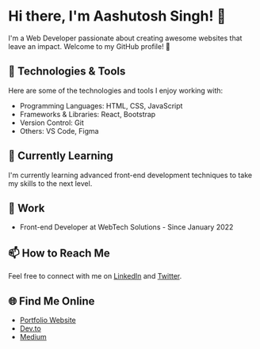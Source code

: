 # Hi there, I'm Aashutosh Singh! 👋

I'm a Web Developer passionate about creating awesome websites that leave an impact. Welcome to my GitHub profile! 🚀

## 🔧 Technologies & Tools

Here are some of the technologies and tools I enjoy working with:

- Programming Languages: HTML, CSS, JavaScript
- Frameworks & Libraries: React, Bootstrap
- Version Control: Git
- Others: VS Code, Figma

## 🌱 Currently Learning

I'm currently learning advanced front-end development techniques to take my skills to the next level.

## 💼 Work

- Front-end Developer at WebTech Solutions - Since January 2022

## 📫 How to Reach Me

Feel free to connect with me on [LinkedIn](https://www.linkedin.com/in/aashutoshsingh/) and [Twitter](https://twitter.com/aashutoshsingh).

## 🌐 Find Me Online

- [Portfolio Website](https://www.aashutoshsingh.com)
- [Dev.to](https://dev.to/aashutoshsingh)
- [Medium](https://medium.com/@aashutoshsingh)
